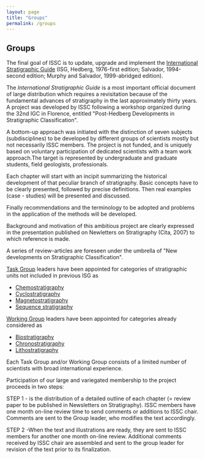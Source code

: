 ```yaml
---
layout: page
title: "Groups"
permalink: /groups
---
```

## Groups

The final goal of ISSC is to update, upgrade and implement the [International Stratigraphic Guide](https://stratigraphy.org/guide/) (ISG, Hedberg, 1976-first edition; Salvador, 1994-second edition; Murphy and Salvador, 1999-abridged edition).

The _International Stratigraphic Guide_ is a most important official document of large distribution which requires a revisitation because of the fundamental advances of stratigraphy in the last approximately thirty years. A project was developed by ISSC following a workshop organized during the 32nd IGC in Florence, entitled "Post-Hedberg Developments in Stratigraphic Classification".

A bottom-up approach was initiated with the distinction of seven subjects (subdisciplines) to be developed by different groups of scientists mostly but not necessarily ISSC members. The project is not funded, and is uniquely based on voluntary participation of dedicated scientists with a team work approach.The target is represented by undergraduate and graduate students, field geologists, professionals.

Each chapter will start with an incipit summarizing the historical development of that peculiar branch of stratigraphy. Basic concepts have to be clearly presented, followed by precise definitions. Then real examples (case - studies) will be presented and discussed.

Finally recommendations and the terminology to be adopted and problems in the application of the methods will be developed.

Background and motivation of this ambitious project are clearly expressed in the presentation published on Newletters on Stratigraphy (Cita, 2007) to which reference is made.

A series of review-articles are foreseen under the umbrella of "New developments on Stratigraphic Classification".

[Task Group](/groups-task) leaders have been appointed for categories of stratigraphic units not included in previous ISG as

* [Chemostratigraphy](/groups-task#chemostratigraphy)
* [Cyclostratigraphy](/groups-task#cyclostratigraphy)
* [Magnetostratigraphy](/groups-task#magnetostratigraphy)
* [Sequence stratigraphy](/groups-task#sequence-stratigraphy)

[Working Group](/groups-working) leaders have been appointed for categories already considered as

* [Biostratigraphy](/groups-working#biostratigraphy)
* [Chronostratigraphy](/groups-working#chronostratigraphy)
* [Lithostratigraphy](/groups-working#lithostratigraphy)

Each Task Group and/or Working Group consists of a limited number of scientists with broad international experience.

Participation of our large and variegated membership to the project proceeds in two steps:

STEP 1 - is the distribution of a detailed outline of each chapter (= review paper to be published in Newsletters on Stratigraphy). ISSC members have one month on-line review time to send comments or additions to ISSC chair. Comments are sent to the Group leader, who modifies the text accordingly.

STEP 2 -When the text and illustrations are ready, they are sent to ISSC members for another one month on-line review. Additional comments received by ISSC chair are assembled and sent to the group leader for revision of the text prior to its finalization.
